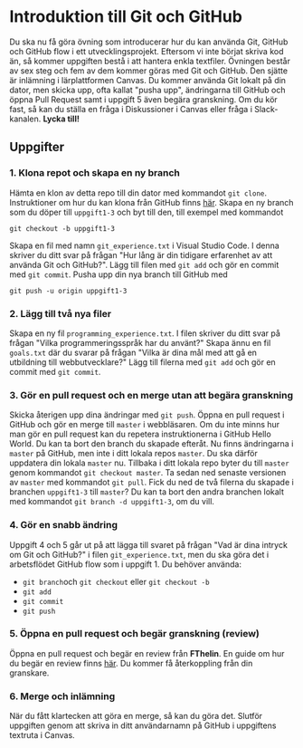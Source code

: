 # Introduktion till Git och GitHub

Du ska nu få göra övning som introducerar hur du kan använda Git, GitHub och GitHub flow i ett utvecklingsprojekt. Eftersom vi inte börjat skriva kod än, så kommer uppgiften bestå i att hantera enkla textfiler. Övningen består av sex steg och fem av dem kommer göras med Git och GitHub. Den sjätte är inlämning i lärplattformen Canvas. Du kommer använda Git lokalt på din dator, men skicka upp, ofta kallat "pusha upp", ändringarna till GitHub och öppna Pull Request samt i uppgift 5 även begära granskning. Om du kör fast, så kan du ställa en fråga i Diskussioner i Canvas eller fråga i Slack-kanalen. **Lycka till!**

## Uppgifter
### 1. Klona repot och skapa en ny branch
Hämta en klon av detta repo till din dator med kommandot `git clone`. Instruktioner om hur du kan klona från GitHub finns [här](https://help.github.com/en/articles/cloning-a-repository). Skapa en ny branch som du döper till `uppgift1-3` och byt till den, till exempel med kommandot 

`git checkout -b uppgift1-3`

Skapa en fil med namn `git_experience.txt` i Visual Studio Code. I denna skriver du ditt svar på frågan "Hur lång är din tidigare erfarenhet av att använda Git och GitHub?". 
Lägg till filen med `git add` och gör en commit med `git commit`. Pusha upp din nya branch till GitHub med 

`git push -u origin uppgift1-3`

### 2. Lägg till två nya filer
Skapa en ny fil `programming_experience.txt`. I filen skriver du ditt svar på frågan "Vilka programmeringsspråk har du använt?" Skapa ännu en fil `goals.txt` där du svarar på frågan "Vilka är dina mål med att gå en utbildning till webbutvecklare?" Lägg till filerna med `git add` och gör en commit med `git commit`.

### 3. Gör en pull request och en merge utan att begära granskning
Skicka återigen upp dina ändringar med `git push`. Öppna en pull request i GitHub och gör en merge till `master` i webbläsaren. Om du inte minns hur man gör en pull request kan du repetera instruktionerna i GitHub Hello World. Du kan ta bort den branch du skapade efteråt. Nu finns ändringarna i `master` på GitHub, men inte i ditt lokala repos `master`. Du ska därför uppdatera din lokala `master` nu. Tillbaka i ditt lokala repo byter du till `master` genom kommandot `git checkout master`. Ta sedan ned senaste versionen av `master` med kommandot `git pull`. Fick du ned de två filerna du skapade i branchen `uppgift1-3` till `master`? Du kan ta bort den andra branchen lokalt med kommandot `git branch -d uppgift1-3`, om du vill.

### 4. Gör en snabb ändring
Uppgift 4 och 5 går ut på att lägga till svaret på frågan "Vad är dina intryck om Git och GitHub?" i filen `git_experience.txt`, men du ska göra det i arbetsflödet GitHub flow som i uppgift 1. Du behöver använda:

- `git branch`och `git checkout` eller `git checkout -b`
- `git add`
- `git commit`
- `git push`

### 5. Öppna en pull request och begär granskning (review)
Öppna en pull request och begär en review från **FThelin**. En guide om hur du begär en review finns [här](https://help.github.com/en/articles/requesting-a-pull-request-review). Du kommer få återkoppling från din granskare.

### 6. Merge och inlämning
När du fått klartecken att göra en merge, så kan du göra det. Slutför uppgiften genom att skriva in ditt användarnamn på GitHub i uppgiftens textruta i Canvas.
